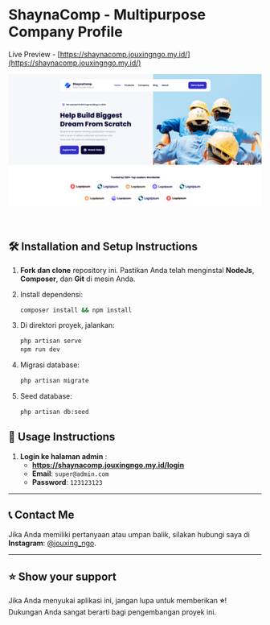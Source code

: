 # **ShaynaComp - Multipurpose Company Profile**  
Live Preview - [https://shaynacomp.jouxingngo.my.id/](https://shaynacomp.jouxingngo.my.id/)
<br/>  
<div align="center">  
  <img  alt="Demo" src="public/preview.png" />  
</div>  
<br/>  
<br/>

## 🛠 **Installation and Setup Instructions**

1. **Fork dan clone** repository ini. Pastikan Anda telah menginstal **NodeJs**, **Composer**, dan **Git** di mesin Anda.
   
2. Install dependensi:  
   ```bash  
   composer install && npm install
   
3. Di direktori proyek, jalankan:  
   ```bash  
   php artisan serve
   npm run dev
   
4. Migrasi database: 
   ```bash  
   php artisan migrate

5. Seed database: 
   ```bash  
   php artisan db:seed 


## 🚀 **Usage Instructions**

1. **Login ke halaman admin** :  
   - **https://shaynacomp.jouxingngo.my.id/login**
   - **Email**: `super@admin.com`  
   - **Password**: `123123123`

---

## 📞 **Contact Me**

Jika Anda memiliki pertanyaan atau umpan balik, silakan hubungi saya di **Instagram**: [@jouxing_ngo](https://instagram.com/jouxing_ngo).

---

## ⭐ **Show your support**

Jika Anda menyukai aplikasi ini, jangan lupa untuk memberikan **⭐**! Dukungan Anda sangat berarti bagi pengembangan proyek ini.


